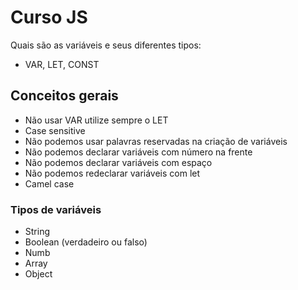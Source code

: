 # Curso JS
Quais são as variáveis e seus diferentes tipos:
- VAR, LET, CONST
## Conceitos gerais
- Não usar VAR utilize sempre o LET
- Case sensitive
- Não podemos usar palavras reservadas na criação de variáveis
- Não podemos declarar variáveis com número na frente
- Não podemos declarar variáveis com espaço
- Não podemos redeclarar variáveis com let
- Camel case
### Tipos de variáveis
- String 
- Boolean (verdadeiro ou falso)
- Numb
- Array 
- Object 